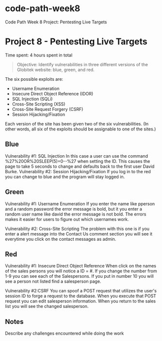 # code-path-week8
Code Path Week 8 Project: Pentesting Live Targets
# Project 8 - Pentesting Live Targets

Time spent: 4 hours spent in total

> Objective: Identify vulnerabilities in three different versions of the Globitek website: blue, green, and red.

The six possible exploits are:
* Username Enumeration
* Insecure Direct Object Reference (IDOR)
* SQL Injection (SQLi)
* Cross-Site Scripting (XSS)
* Cross-Site Request Forgery (CSRF)
* Session Hijacking/Fixation

Each version of the site has been given two of the six vulnerabilities. (In other words, all six of the exploits should be assignable to one of the sites.)

## Blue

Vulnerability #1: SQL Injection
In this case a user can use the command %27%20OR%20SLEEP(5)=0--%27 when setting the ID. 
This causes the page to take 5 seconds to change and defaults back to the first user David Burke.
Vulnerability #2:  Session Hijacking/Fixation
If you log in to the red you can change to blue and the program will stay logged in.


## Green

Vulnerability #1: Username Enumeration
If you enter the name like pperson and a random password the error message is bold,
 but it you enter a random user name like david the error message is not bold. The errors
 makes it easier for users to figure out which usernames work.  

Vulnerability #2: Cross-Site Scripting 
The problem with this one is if you enter a alert message into the Contact Us comment section you
will see it everytime you click on the contact messages as admin.  


## Red

Vulnerability #1: Insecure Direct Object Reference
When click on the names of the sales persons you will notice a ID = #.  If you change the number
from 1-9 you can see each of the Salespersons. If you put in number 10 you will see a person not 
listed find a salesperson page.  

Vulnerability #2:CSRF
You can spoof a POST request that utilizes the user's session ID to forge a request to the 
database. When you execute that POST request you can edit salesperson information. 
When you return to the sales list you will see the changed salesperson.


## Notes

Describe any challenges encountered while doing the work
